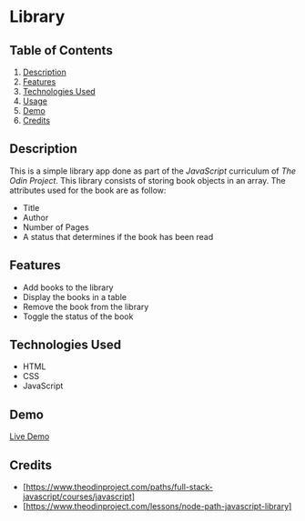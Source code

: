 # Library 

## Table of Contents
1. [Description](#description)
2. [Features](#features)
3. [Technologies Used](#technologies-used)
4. [Usage](#usage)
5. [Demo](#demo)
6. [Credits](#credits)

   
## Description
This is a simple library app done as part of the _JavaScript_ curriculum of _The Odin Project_.  This library consists of storing book objects in an array.
The attributes used for the book are as follow:
* Title
* Author
* Number of Pages
* A status that determines if the book has been read

## Features
- Add books to the library
- Display the books in a table
- Remove the book from the library
- Toggle the status of the book

## Technologies Used
- HTML
- CSS
- JavaScript

## Demo
[Live Demo](https://seba3510.github.io/Library/)

## Credits
- [https://www.theodinproject.com/paths/full-stack-javascript/courses/javascript]
- [https://www.theodinproject.com/lessons/node-path-javascript-library]


